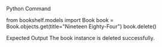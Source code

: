 Python Command

from bookshelf.models import Book
book = Book.objects.get(title="Nineteen Eighty-Four")
book.delete()


Expected Output
The book instance is deleted successfully.
